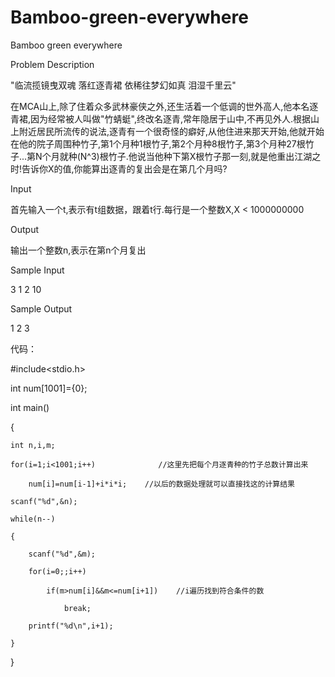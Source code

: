 # Bamboo-green-everywhere

Bamboo green everywhere

Problem Description

"临流揽镜曳双魂 落红逐青裙 依稀往梦幻如真 泪湿千里云"

在MCA山上,除了住着众多武林豪侠之外,还生活着一个低调的世外高人,他本名逐青裙,因为经常被人叫做"竹蜻蜓",终改名逐青,常年隐居于山中,不再见外人.根据山上附近居民所流传的说法,逐青有一个很奇怪的癖好,从他住进来那天开始,他就开始在他的院子周围种竹子,第1个月种1根竹子,第2个月种8根竹子,第3个月种27根竹子...第N个月就种(N^3)根竹子.他说当他种下第X根竹子那一刻,就是他重出江湖之时!告诉你X的值,你能算出逐青的复出会是在第几个月吗?

Input

首先输入一个t,表示有t组数据，跟着t行.每行是一个整数X,X < 1000000000


Output

输出一个整数n,表示在第n个月复出

Sample Input

3 1 2 10

Sample Output

1 2 3

代码：

#include<stdio.h>

int num[1001]={0};

int main()

{

    int n,i,m;
    
    for(i=1;i<1001;i++)              //这里先把每个月逐青种的竹子总数计算出来
    
        num[i]=num[i-1]+i*i*i;    //以后的数据处理就可以直接找这的计算结果
        
    scanf("%d",&n);
    
    while(n--)
    
    {
    
        scanf("%d",&m);
        
        for(i=0;;i++)
        
            if(m>num[i]&&m<=num[i+1])    //i遍历找到符合条件的数
            
                break;
                
        printf("%d\n",i+1);
        
    }
    
}

